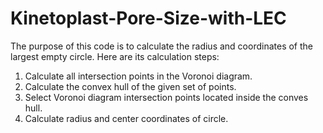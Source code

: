 # Kinetoplast-Pore-Size-with-LEC

The purpose of this code is to calculate the radius and coordinates of the largest empty circle.
Here are its calculation steps:
1. Calculate all intersection points in the Voronoi diagram.
2. Calculate the convex hull of the given set of points.
3. Select Voronoi diagram intersection points located inside the conves hull.
4. Calculate radius and center coordinates of circle.
